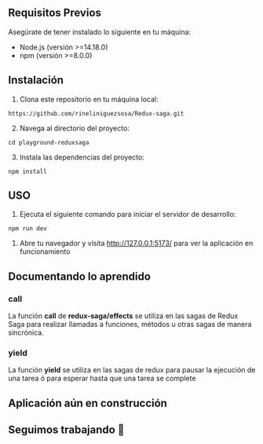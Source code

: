 ## Requisitos Previos

Asegúrate de tener instalado lo siguiente en tu máquina:

<ul>
   <li>Node.js (versión >=14.18.0)</li>
   <li>npm (versión >=8.0.0)</li>
</ul>

## Instalación

1. Clona este repositorio en tu máquina local:

```shell
https://github.com/rineliniguezsosa/Redux-saga.git
```

2. Navega al directorio del proyecto:

```shell
cd playground-reduxsaga
```

3. Instala las dependencias del proyecto:

```shell
npm install
```

## USO

1. Ejecuta el siguiente comando para iniciar el servidor de desarrollo:

```shell
npm run dev
```

1. Abre tu navegador y visita http://127.0.0.1:5173/ para ver la aplicación en funcionamiento

## Documentando lo aprendido

### call

La función **call** de **redux-saga/effects** se utiliza en las sagas de Redux Saga para realizar llamadas a funciones, métodos u otras sagas de manera sincrónica.

### yield

La función **yield** se utiliza en las sagas de redux para pausar la ejecución de una tarea ó para esperar hasta que una tarea se complete 

## Aplicación aún en construcción 
## Seguimos trabajando :hammer: